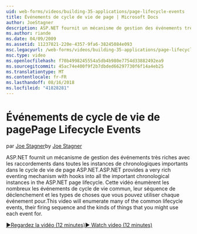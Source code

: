 ```yaml
---
uid: web-forms/videos/building-35-applications/page-lifecycle-events
title: Événements de cycle de vie de page | Microsoft Docs
author: JoeStagner
description: ASP.NET fournit un mécanisme de gestion des événements très riches avec les raccordements dans toutes les instances de chronologiques importants dans le cycle de vie de page ASP.NET. Cette vidéo va enum...
ms.author: riande
ms.date: 04/09/2009
ms.assetid: 11237821-220e-4357-9fa6-38245084e093
msc.legacyurl: /web-forms/videos/building-35-applications/page-lifecycle-events
msc.type: video
ms.openlocfilehash: f70b4998245554a5db4b980e7754d33882492ea9
ms.sourcegitcommit: 45ac74e400f9f2b7dbded66297730f6f14a4eb25
ms.translationtype: MT
ms.contentlocale: fr-FR
ms.lasthandoff: 08/16/2018
ms.locfileid: "41828281"
---
```

<a name="page-lifecycle-events"></a><span data-ttu-id="f1003-104">Événements de cycle de vie de page</span><span class="sxs-lookup"><span data-stu-id="f1003-104">Page Lifecycle Events</span></span>
====================
<span data-ttu-id="f1003-105">par [Joe Stagner](https://github.com/JoeStagner)</span><span class="sxs-lookup"><span data-stu-id="f1003-105">by [Joe Stagner](https://github.com/JoeStagner)</span></span>

<span data-ttu-id="f1003-106">ASP.NET fournit un mécanisme de gestion des événements très riches avec les raccordements dans toutes les instances de chronologiques importants dans le cycle de vie de page ASP.NET.</span><span class="sxs-lookup"><span data-stu-id="f1003-106">ASP.NET provides a very rich eventing mechanism with hooks into all the important chronological instances in the ASP.NET page lifecycle.</span></span> <span data-ttu-id="f1003-107">Cette vidéo énumèrent les nombreux les événements de cycle de vie commun, leur séquence de déclenchement et les types de choses que vous pouvez utiliser chaque événement pour.</span><span class="sxs-lookup"><span data-stu-id="f1003-107">This video will enumerate many of the common lifecycle events, their firing sequence and the kinds of things that you might use each event for.</span></span>

[<span data-ttu-id="f1003-108">&#9654;Regardez la vidéo (12 minutes)</span><span class="sxs-lookup"><span data-stu-id="f1003-108">&#9654; Watch video (12 minutes)</span></span>](https://channel9.msdn.com/Blogs/ASP-NET-Site-Videos/page-lifecycle-events)
